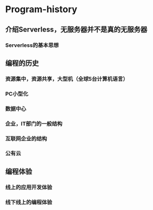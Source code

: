 # Program-history

## 介绍Serverless，无服务器并不是真的无服务器

   ### Serverless的基本思想

## 编程的历史

  ### 资源集中，资源共享，大型机（全球5台计算机语言）

  ### PC小型化

  ### 数据中心

  ### 企业，IT部门的一般结构

  ### 互联网企业的结构
  
  ### 公有云
  
## 编程体验

  ### 线上的应用开发体验
  
  ### 线下线上的编程体验
  

